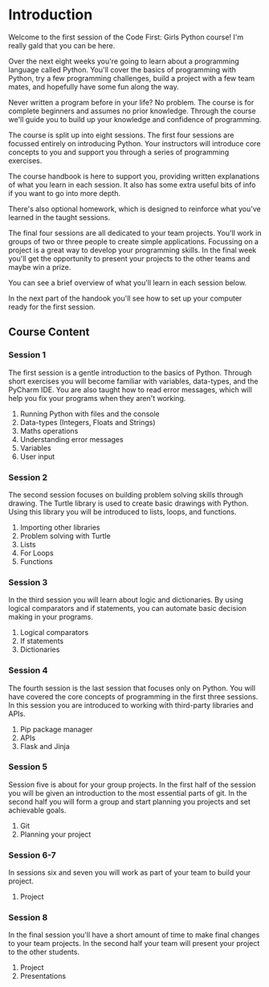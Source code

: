 # Introduction

Welcome to the first session of the Code First: Girls Python course! I'm really gald that you can be here.

Over the next eight weeks you're going to learn about a programming language called Python. You'll cover the basics of programming with Python, try a few programming challenges, build a project with a few team mates, and hopefully have some fun along the way.

Never written a program before in your life? No problem. The course is for complete beginners and assumes no prior knowledge. Through the course we'll guide you to build up your knowledge and confidence of programming. 

The course is split up into eight sessions. The first four sessions are focussed entirely on introducing Python. Your instructors will introduce core concepts to you and support you through a series of programming exercises. 

The course handbook is here to support you, providing written explanations of what you learn in each session. It also has some extra useful bits of info if you want to go into more depth.

There's also optional homework, which is designed to reinforce what you've learned in the taught sessions.

The final four sessions are all dedicated to your team projects. You'll work in groups of two or three people to create simple applications. Focussing on a project is a great way to develop your programming skills. In the final week you'll get the opportunity to present your projects to the other teams and maybe win a prize.

You can see a brief overview of what you'll learn in each session below. 

In the next part of the handook you'll see how to set up your computer ready for the first session.  


## Course Content 

### Session 1

The first session is a gentle introduction to the basics of Python. Through short exercises you will become familiar with variables, data-types, and the PyCharm IDE. You are also taught how to read error messages, which will help you fix your programs when they aren't working.

1. Running Python with files and the console
1. Data-types (Integers, Floats and Strings)
1. Maths operations
1. Understanding error messages
1. Variables
1. User input

### Session 2

The second session focuses on building problem solving skills through drawing. The Turtle library is used to create basic drawings with Python. Using this library you will be introduced to lists, loops, and functions.

1. Importing other libraries
1. Problem solving with Turtle
1. Lists
1. For Loops
1. Functions

### Session 3

In the third session you will learn about logic and dictionaries. By using logical comparators and if statements, you can automate basic decision making in your programs. 

1. Logical comparators
1. If statements
1. Dictionaries

### Session 4

The fourth session is the last session that focuses only on Python. You will have covered the core concepts of programming in the first three sessions. In this session you are introduced to working with third-party libraries and APIs.

1. Pip package manager
1. APIs
1. Flask and Jinja

### Session 5

Session five is about for your group projects. In the first half of the session you will be given an introduction to the most essential parts of git. In the second half you will form a group and start planning you projects and set achievable goals.

1. Git
1. Planning your project

### Session 6-7

In sessions six and seven you will work as part of your team to build your project.

1. Project

### Session 8

In the final session you'll have a short amount of time to make final changes to your team projects. In the second half your team will present your project to the other students.

1. Project
1. Presentations
